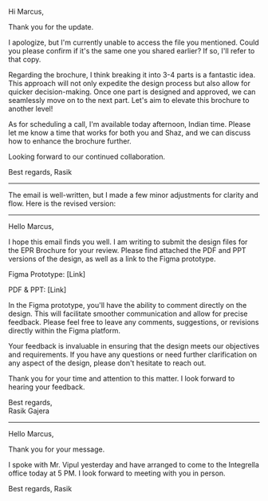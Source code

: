 Hi Marcus,

Thank you for the update.

I apologize, but I'm currently unable to access the file you mentioned. Could you please confirm if it's the same one you shared earlier? If so, I'll refer to that copy.

Regarding the brochure, I think breaking it into 3-4 parts is a fantastic idea. This approach will not only expedite the design process but also allow for quicker decision-making. Once one part is designed and approved, we can seamlessly move on to the next part. Let's aim to elevate this brochure to another level!

As for scheduling a call, I'm available today afternoon, Indian time. Please let me know a time that works for both you and Shaz, and we can discuss how to enhance the brochure further.

Looking forward to our continued collaboration.

Best regards, 
Rasik


---


The email is well-written, but I made a few minor adjustments for clarity and flow. Here is the revised version:

---

Hello Marcus,

I hope this email finds you well. I am writing to submit the design files for the EPR Brochure for your review. Please find attached the PDF and PPT versions of the design, as well as a link to the Figma prototype.

Figma Prototype: [Link]

PDF & PPT: [Link]

In the Figma prototype, you'll have the ability to comment directly on the design. This will facilitate smoother communication and allow for precise feedback. Please feel free to leave any comments, suggestions, or revisions directly within the Figma platform.

Your feedback is invaluable in ensuring that the design meets our objectives and requirements. If you have any questions or need further clarification on any aspect of the design, please don't hesitate to reach out.

Thank you for your time and attention to this matter. I look forward to hearing your feedback.

Best regards,  
Rasik Gajera


---

Hello Marcus,

Thank you for your message.

I spoke with Mr. Vipul yesterday and have arranged to come to the Integrella office today at 5 PM. I look forward to meeting with you in person.

Best regards,
Rasik